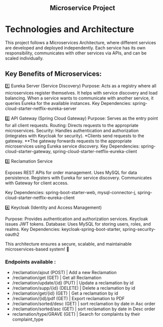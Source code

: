 <h2 align="center">
 Microservice Project
 </h2> 

# Technologies and Architecture

This project follows a Microservices Architecture, where different services are developed and deployed independently. Each service has its own responsibility, communicates with other services via APIs, and can be scaled individually.

## Key Benefits of Microservices:

1️⃣ Eureka Server (Service Discovery)
Purpose: Acts as a registry where all microservices register themselves. It helps with service discovery and load balancing.
When a service wants to communicate with another service, it queries Eureka for the available instances.
Key Dependencies: spring-cloud-starter-netflix-eureka-server

2️⃣ API Gateway (Spring Cloud Gateway)
Purpose: Serves as the entry point for all client requests.
Routing: Directs requests to the appropriate microservices.
Security: Handles authentication and authorization (integrates with Keycloak for security).
*Clients send requests to the gateway.
**The gateway forwards requests to the appropriate microservices using Eureka service discovery.
Key Dependencies: spring-cloud-starter-gateway, spring-cloud-starter-netflix-eureka-client

3️⃣ Reclamation Service

Exposes REST APIs for order management.
Uses MySQL for data persistence.
Registers with Eureka for service discovery.
Communicates with Gateway for client access.

Key Dependencies: spring-boot-starter-web, mysql-connector-j, spring-cloud-starter-netflix-eureka-client

4️⃣ Keycloak (Identity and Access Management)

Purpose: Provides authentication and authorization services.
Keycloak issues JWT tokens.
Database: Uses MySQL for storing users, roles, and realms.
Key Dependencies: keycloak-spring-boot-starter, spring-security-oauth2


This architecture ensures a secure, scalable, and maintainable microservices-based system! 🚀

### Endpoints available : 
- /reclamation/ajout (POST) | Add a new Reclamation
- /reclamation/get (GET) | Get all Reclamation
- /reclamation/update/{id} (PUT) | Update a reclamation by id
- /reclamation/supp/{id} (DELETE) | Delete a reclamation by id
- /reclamation/get/{id} (GET) | Get a reclamation by id
- /reclamation/{id}/pdf (GET) | Export  reclamation to PDF
- /reclamation/sorted/desc (GET) | sort reclamation by date in Asc order
-  /reclamation/sorted/asc (GET) | sort reclamation by date in Desc order
-  reclamation/type/GRAVE (GET) | Search for complaints by their complaint_type



